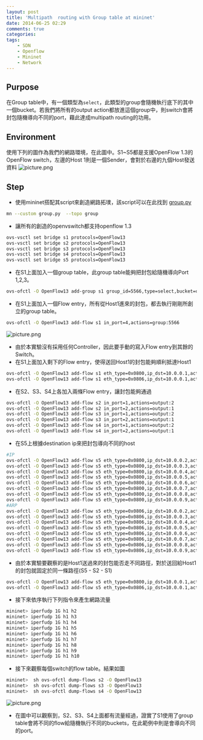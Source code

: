 ```yaml
---
layout: post
title: 'Multipath  routing with Group table at mininet'
date: 2014-06-25 02:29
comments: true
categories:
tags:
	- SDN
	- Openflow
	- Mininet
	- Network
---
```

Purpose
-------
在Group table中，有一個類型為`select`，此類型的group會隨機執行底下的其中一個bucket。若我們將所有的output action都放進這個group中，則switch會將封包隨機導向不同的port，藉此達成multipath routing的功用。

Environment
-----------
使用下列的圖作為我們的網路環境，在此圖中。S1~S5都是支援OpenFlow 1.3的OpenFlow switch，左邊的Host 1則是一個Sender，會對於右邊的九個Host發送資料
![picture.png](http://user-image.logdown.io/user/415/blog/415/post/207387/9eJUokmsTiuroa8UGsh4_picture.png)

<!--more-->

Step
----
- 使用mininet搭配其script來創造網路拓墣，該script可以在此找到 [group.py](https://gist.github.com/hwchiu/52b606032c9512dd1e83)
``` sh
mn --custom group.py  --topo group	
```
- 讓所有的創造的openvswitch都支持openflow 1.3
``` sh
ovs-vsctl set bridge s1 protocols=OpenFlow13
ovs-vsctl set bridge s2 protocols=OpenFlow13
ovs-vsctl set bridge s3 protocols=OpenFlow13
ovs-vsctl set bridge s4 protocols=OpenFlow13
ovs-vsctl set bridge s5 protocols=OpenFlow13
```
- 在S1上面加入一個group table，此group table能夠把封包給隨機導向Port 1,2,3。
``` sh
ovs-ofctl -O OpenFlow13 add-group s1 group_id=5566,type=select,bucket=output:1,bucket=output:2,bucket=output:3
```
- 在S1上面加入一個Flow entry，所有從Host1進來的封包，都去執行剛剛所創立的group table。
``` sh
ovs-ofctl -O OpenFlow13 add-flow s1 in_port=4,actions=group:5566
```
![picture.png](http://user-image.logdown.io/user/415/blog/415/post/207387/fAdC3uQrRbiFV0ih3CD8_picture.png)
- 由於本實驗沒有採用任何Controller，因此要手動的寫入Flow entry到其餘的Switch。
- 在S1上面加入剩下的Flow entry，使得送回Host1的封包能夠順利抵達Host1
``` sh
ovs-ofctl -O OpenFlow13 add-flow s1 eth_type=0x0800,ip_dst=10.0.0.1,actions=output:4
ovs-ofctl -O OpenFlow13 add-flow s1 eth_type=0x0806,ip_dst=10.0.0.1,actions=output:4
```
- 在S2、S3、S4上各加入兩條Flow entry，讓封包能夠通過
``` sh
ovs-ofctl -O OpenFlow13 add-flow s2 in_port=1,actions=output:2
ovs-ofctl -O OpenFlow13 add-flow s2 in_port=2,actions=output:1
ovs-ofctl -O OpenFlow13 add-flow s3 in_port=1,actions=output:2
ovs-ofctl -O OpenFlow13 add-flow s3 in_port=2,actions=output:1
ovs-ofctl -O OpenFlow13 add-flow s4 in_port=1,actions=output:2
ovs-ofctl -O OpenFlow13 add-flow s4 in_port=2,actions=output:1
```
- 在S5上根據destination ip來把封包導向不同的host
``` sh
#IP
ovs-ofctl -O OpenFlow13 add-flow s5 eth_type=0x0800,ip_dst=10.0.0.2,actions=output:4	
ovs-ofctl -O OpenFlow13 add-flow s5 eth_type=0x0800,ip_dst=10.0.0.3,actions=output:5
ovs-ofctl -O OpenFlow13 add-flow s5 eth_type=0x0800,ip_dst=10.0.0.4,actions=output:6	
ovs-ofctl -O OpenFlow13 add-flow s5 eth_type=0x0800,ip_dst=10.0.0.5,actions=output:7
ovs-ofctl -O OpenFlow13 add-flow s5 eth_type=0x0800,ip_dst=10.0.0.6,actions=output:8
ovs-ofctl -O OpenFlow13 add-flow s5 eth_type=0x0800,ip_dst=10.0.0.7,actions=output:9	
ovs-ofctl -O OpenFlow13 add-flow s5 eth_type=0x0800,ip_dst=10.0.0.8,actions=output:10
ovs-ofctl -O OpenFlow13 add-flow s5 eth_type=0x0800,ip_dst=10.0.0.9,actions=output:11
#ARP
ovs-ofctl -O OpenFlow13 add-flow s5 eth_type=0x0806,ip_dst=10.0.0.2,actions=output:4	
ovs-ofctl -O OpenFlow13 add-flow s5 eth_type=0x0806,ip_dst=10.0.0.3,actions=output:5
ovs-ofctl -O OpenFlow13 add-flow s5 eth_type=0x0806,ip_dst=10.0.0.4,actions=output:6
ovs-ofctl -O OpenFlow13 add-flow s5 eth_type=0x0806,ip_dst=10.0.0.5,actions=output:7
ovs-ofctl -O OpenFlow13 add-flow s5 eth_type=0x0806,ip_dst=10.0.0.6,actions=output:8
ovs-ofctl -O OpenFlow13 add-flow s5 eth_type=0x0806,ip_dst=10.0.0.7,actions=output:9	
ovs-ofctl -O OpenFlow13 add-flow s5 eth_type=0x0806,ip_dst=10.0.0.8,actions=output:10
ovs-ofctl -O OpenFlow13 add-flow s5 eth_type=0x0806,ip_dst=10.0.0.9,actions=output:11
```
- 由於本實驗要觀察的是Host1送過來的封包能否走不同路徑，對於送回給Host1的封包就固定於同一條路徑(S5 - S2 - S1)
``` sh
ovs-ofctl -O OpenFlow13 add-flow s5 eth_type=0x0800,ip_dst=10.0.0.1,actions=output:1
ovs-ofctl -O OpenFlow13 add-flow s5 eth_type=0x0806,ip_dst=10.0.0.1,actions=output:1
```
- 接下來依序執行下列指令來產生網路流量
``` sh
mininet> iperfudp 1G h1 h2
mininet> iperfudp 1G h1 h3
mininet> iperfudp 1G h1 h4
mininet> iperfudp 1G h1 h5
mininet> iperfudp 1G h1 h6
mininet> iperfudp 1G h1 h7
mininet> iperfudp 1G h1 h8
mininet> iperfudp 1G h1 h9
mininet> iperfudp 1G h1 h10
```
- 接下來觀察每個switch的flow table。結果如圖
``` sh
mininet>  sh ovs-ofctl dump-flows s2 -O OpenFlow13
mininet>  sh ovs-ofctl dump-flows s3 -O OpenFlow13
mininet>  sh ovs-ofctl dump-flows s4 -O OpenFlow13
```
![picture.png](http://user-image.logdown.io/user/415/blog/415/post/207387/8z6XUIASRbq93DoI7hFS_picture.png)
- 在圖中可以觀察到，S2、S3、S4上面都有流量經過，證實了S1使用了group table會將不同的flow給隨機執行不同的buckets，在此範例中則是會導向不同的port。

